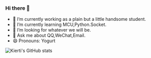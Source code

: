 ### Hi there 👋

- 🔭 I’m currently working as a plain but a little handsome student.
- 🌱 I’m currently learning MCU,Python.Socket.
- 🤔 I’m looking for whatever we will be.
- 💬 Ask me about QQ,WeChat,Email.
- 😄 Pronouns: Yogurt

![Kierti's GitHub stats](https://github-readme-stats.vercel.app/api?username=Kierti&show_icons=true&theme=radical)

<!--START_SECTION:waka-->
<!--END_SECTION:waka-->
